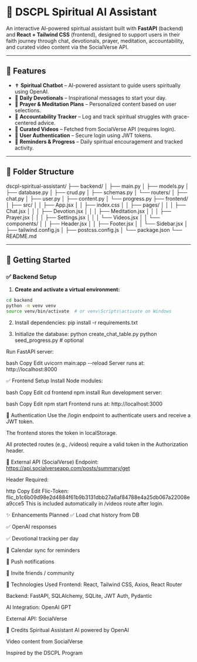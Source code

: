 # 🙏 DSCPL Spiritual AI Assistant

An interactive AI-powered spiritual assistant built with **FastAPI** (backend) and **React + Tailwind CSS** (frontend), designed to support users in their faith journey through chat, devotionals, prayer, meditation, accountability, and curated video content via the SocialVerse API.

---

## 🌟 Features

- ✝️ **Spiritual Chatbot** – AI-powered assistant to guide users spiritually using OpenAI.
- 📖 **Daily Devotionals** – Inspirational messages to start your day.
- 🙏 **Prayer & Meditation Plans** – Personalized content based on user selections.
- 🧠 **Accountability Tracker** – Log and track spiritual struggles with grace-centered advice.
- 🎥 **Curated Videos** – Fetched from SocialVerse API (requires login).
- 👤 **User Authentication** – Secure login using JWT tokens.
- 🔔 **Reminders & Progress** – Daily spiritual encouragement and tracked activity.

---

## 📁 Folder Structure

dscpl-spiritual-assistant/
├── backend/
│ ├── main.py
│ ├── models.py
│ ├── database.py
│ ├── crud.py
│ ├── schemas.py
│ └── routers/
│ ├── chat.py
│ ├── user.py
│ ├── content.py
│ └── progress.py
├── frontend/
│ ├── src/
│ │ ├── App.jsx
│ │ ├── index.css
│ │ ├── pages/
│ │ │ ├── Chat.jsx
│ │ │ ├── Devotion.jsx
│ │ │ ├── Meditation.jsx
│ │ │ ├── Prayer.jsx
│ │ │ ├── Settings.jsx
│ │ │ └── Videos.jsx
│ │ └── components/
│ │ ├── Header.jsx
│ │ ├── Footer.jsx
│ │ └── Sidebar.jsx
│ ├── tailwind.config.js
│ ├── postcss.config.js
│ └── package.json
└── README.md


---

## 🚀 Getting Started

### ✅ Backend Setup

1. **Create and activate a virtual environment:**

```bash
cd backend
python -m venv venv
source venv/bin/activate  # or venv\Scripts\activate on Windows
```


2. Install dependencies:
pip install -r requirements.txt

3. Initialize the database:
python create_chat_table.py
python seed_progress.py  # optional

Run FastAPI server:

bash
Copy
Edit
uvicorn main:app --reload
Server runs at: http://localhost:8000

✅ Frontend Setup
Install Node modules:

bash
Copy
Edit
cd frontend
npm install
Run development server:

bash
Copy
Edit
npm start
Frontend runs at: http://localhost:3000

🔑 Authentication
Use the /login endpoint to authenticate users and receive a JWT token.

The frontend stores the token in localStorage.

All protected routes (e.g., /videos) require a valid token in the Authorization header.

📡 External API (SocialVerse)
Endpoint: https://api.socialverseapp.com/posts/summary/get

Header Required:

http
Copy
Edit
Flic-Token: flic_b1c6b09d98e2d4884f61b9b3131dbb27a6af84788e4a25db067a22008ea9cce5
This is included automatically in /videos route after login.

✨ Enhancements Planned
✅ Load chat history from DB

✅ OpenAI responses

✅ Devotional tracking per day

🔄 Calendar sync for reminders

🔔 Push notifications

👥 Invite friends / community

🧠 Technologies Used
Frontend: React, Tailwind CSS, Axios, React Router

Backend: FastAPI, SQLAlchemy, SQLite, JWT Auth, Pydantic

AI Integration: OpenAI GPT

External API: SocialVerse

🙌 Credits
Spiritual Assistant AI powered by OpenAI

Video content from SocialVerse

Inspired by the DSCPL Program


